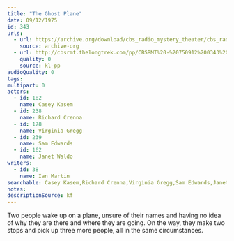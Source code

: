 ```yaml
---
title: "The Ghost Plane"
date: 09/12/1975
id: 343
urls: 
  - url: https://archive.org/download/cbs_radio_mystery_theater/cbs_radio_mystery_theater-0301-0350.zip/cbs_radio_mystery_theater-0301-0350%2Fcbsrmt_0343_the_ghost_plane.mp3
    source: archive-org
  - url: http://cbsrmt.thelongtrek.com/pp/CBSRMT%20-%20750912%200343%20The%20Ghost%20Plane_pp.mp3
    quality: 0
    source: kl-pp
audioQuality: 0
tags: 
multipart: 0
actors:  
  - id: 182
    name: Casey Kasem  
  - id: 238
    name: Richard Crenna  
  - id: 178
    name: Virginia Gregg  
  - id: 239
    name: Sam Edwards  
  - id: 162
    name: Janet Waldo
writers:  
  - id: 38
    name: Ian Martin
searchable: Casey Kasem,Richard Crenna,Virginia Gregg,Sam Edwards,Janet Waldo Ian Martin
notes: 
descriptionSource: kf
---
```

Two people wake up on a plane, unsure of their names and having no idea of why they are there and where they are going. On the way, they make two stops and pick up three more people, all in the same circumstances.